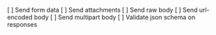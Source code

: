 [ ] Send form data
[ ] Send attachments
[ ] Send raw body
[ ] Send url-encoded body
[ ] Send multipart body
[ ] Validate json schema on responses